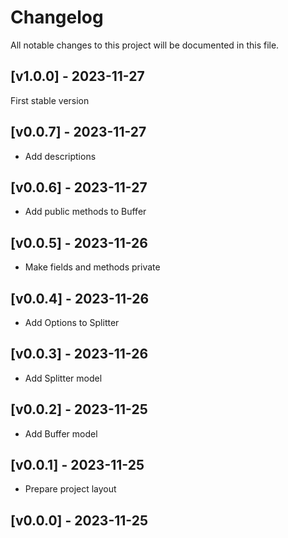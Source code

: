 # Changelog

All notable changes to this project will be documented in this file.

## [v1.0.0] - 2023-11-27

First stable version

## [v0.0.7] - 2023-11-27

- Add descriptions 

## [v0.0.6] - 2023-11-27

- Add public methods to Buffer

## [v0.0.5] - 2023-11-26

- Make fields and methods private

## [v0.0.4] - 2023-11-26

- Add Options to Splitter

## [v0.0.3] - 2023-11-26

- Add Splitter model 

## [v0.0.2] - 2023-11-25

- Add Buffer model

## [v0.0.1] - 2023-11-25

- Prepare project layout 

## [v0.0.0] - 2023-11-25



